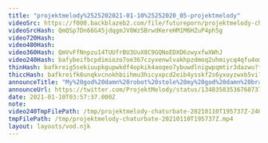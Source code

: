 ```yaml
---
title: "projektmelody%2525202021-01-10%25252020_05-projektmelody"
videoSrc: https://f000.backblazeb2.com/file/futureporn/projektmelody-chaturbate-2021-01-10.mp4
videoSrcHash: QmQSp7Dn66G45jdqgmJV8Wz5BrwdKereHM1M6HZuP4ph5g
video720Hash: 
video480Hash: 
video360Hash: QmVvFfNnpzu14TUUfrBU3UuX8C9GQNoEDXD6zwyxfwXWhJ
video240Hash: bafybeifbcpdimiozo7oe367czyxenwlvakhpzdmoq2uhmiycq4qfu4omve?filename=projektmelody-chaturbate-20210110T195737Z-240p.mp4
thinHash: bafkreig5sekiuupkgupwkdf4opkik4aoqeo7ybuwdlnigwpqmtir3dazwu?filename=20210110T195737Z_thin.jpg
thiccHash: bafkreifk6unqkvcnokhbiihmu3hicyxpcd2eib4ysskf2s6yxoyzwxb5vi?filename=20210110T195737Z_thicc.jpg
announceTitle: "My%20god%20damn%20robot%20stole%20my%20god%20damn%20bra%21%21%20%28I%27m%20so%20embarrassed%29%20%3E.%3C"
announceUrl: https://twitter.com/ProjektMelody/status/1348358353676873729
date: 2021-01-10T03:57:37.000Z
note: 
video240TmpFilePath: /tmp/projektmelody-chaturbate-20210110T195737Z-240p.mp4
tmpFilePath: /tmp/projektmelody-chaturbate-20210110T195737Z.mp4
layout: layouts/vod.njk
---
```

